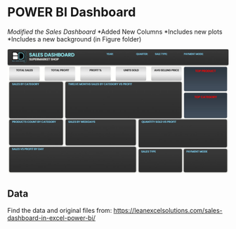 # POWER BI Dashboard
_Modified the Sales Dashboard_
*Added New Columns
*Includes new plots 
*Includes a new background (in Figure folder)

![dashboard](./Figures/PowerBI_Dashboard_BG.jpg)

## Data
Find the data and original files from:
https://leanexcelsolutions.com/sales-dashboard-in-excel-power-bi/